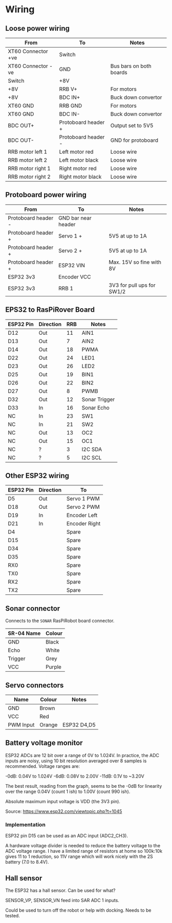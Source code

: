 # Wiring

## Loose power wiring

| From | To | Notes |
|---|---|---|
| XT60 Connector +ve | Switch |  |
| XT60 Connector -ve | GND | Bus bars on both boards |
| Switch | +8V |  |
| +8V | RRB V+ | For motors |
| +8V | BDC IN+ | Buck down convertor |
| XT60 GND | RRB GND | For motors |
| XT60 GND | BDC IN- | Buck down convertor |
| BDC OUT+ | Protoboard header + | Output set to 5V5 |
| BDC OUT- | Protoboard header - | GND for protoboard |
| RRB motor left 1 | Left motor red | Loose wire |
| RRB motor left 2 | Left motor black | Loose wire |
| RRB motor right 1 | Right motor red | Loose wire |
| RRB motor right 2 | Right motor black | Loose wire |

## Protoboard power wiring

| From | To | Notes |
|---|---|---|
| Protoboard header - | GND bar near header | |
| Protoboard header + | Servo 1 + | 5V5 at up to 1A |
| Protoboard header + | Servo 2 + | 5V5 at up to 1A |
| Protoboard header + | ESP32 VIN | Max. 15V so fine with 8V |
| ESP32 3v3 | Encoder VCC | |
| ESP32 3v3 | RRB 1 | 3V3 for pull ups for SW1/2 |

## EPS32 to RasPiRover Board

| ESP32 Pin | Direction | RRB | Notes |
|---|---|---|---|
| D12 | Out | 11 | AIN1 |
| D13 | Out |  7 | AIN2 |
| D14 | Out | 18 | PWMA |
| D22 | Out | 24 | LED1 |
| D23 | Out | 26 | LED2 |
| D25 | Out | 19 | BIN1 |
| D26 | Out | 22 | BIN2 |
| D27 | Out |  8 | PWMB |
| D32 | Out | 12 | Sonar Trigger |
| D33 | In | 16 | Sonar Echo |
| NC | In | 23 | SW1 |
| NC | In | 21 | SW2 |
| NC | Out | 13 | OC2 |
| NC | Out | 15 | OC1 |
| NC | ? |  3 | I2C SDA |
| NC | ? |  5 | I2C SCL |

## Other ESP32 wiring

| ESP32 Pin | Direction | To |
|---|---|---|
| D5 | Out | Servo 1 PWM |
| D18 | Out | Servo 2 PWM |
| D19 | In | Encoder Left |
| D21 | In | Encoder Right |
| D4 | | Spare |
| D15 | | Spare |
| D34 | | Spare |
| D35 | | Spare |
| RX0 | | Spare |
| TX0 | | Spare |
| RX2 | | Spare |
| TX2 | | Spare |

## Sonar connector

Connects to the `SONAR` RasPiRobot board connector.

| SR-04 Name | Colour |
|---|---|
| GND | Black |
| Echo | White |
| Trigger | Grey |
| VCC | Purple |

## Servo connectors

| Name | Colour | Notes |
|---|---|---|
| GND | Brown | |
| VCC | Red | |
| PWM Input | Orange | ESP32 D4,D5 |

## Battery voltage monitor

ESP32 ADCs are 12 bit over a range of 0V to 1.024V.  In practice, the ADC inputs are noisy, using 10 bit resolution averaged over 8 samples is recommended.  Voltage ranges are:

-0dB: 0.04V to 1.024V
-6dB: 0.08V to 2.00V
-11dB: 0.1V to ~3.20V

The best result, reading from the graph, seems to be the -0dB for linearity over the range 0.04V (count 1 ish) to 1.00V (count 990 ish).

Absolute maximum input voltage is VDD (the 3V3 pin).

Source: <https://www.esp32.com/viewtopic.php?t=1045>

### Implementation

ESP32 pin D15 can be used as an ADC input (ADC2_CH3).

A hardware voltage divider is needed to reduce the battery voltage to the ADC voltage range.  I have a limited range of resistors at home so 100k:10k gives 11 to 1 reduction, so 11V range which will work nicely with the 2S battery (7.0 to 8.4V).

## Hall sensor

The ESP32 has a hall sensor.  Can be used for what?

SENSOR_VP, SENSOR_VN feed into SAR ADC 1 inputs.

Could be used to turn off the robot or help with docking.  Needs to be tested.
